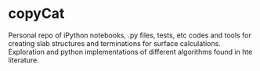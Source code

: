 copyCat
====================

Personal repo of iPython notebooks, .py files, tests, etc codes and tools for creating slab structures and terminations for surface calculations. Exploration and python implementations of different algorithms found in hte literature. 
